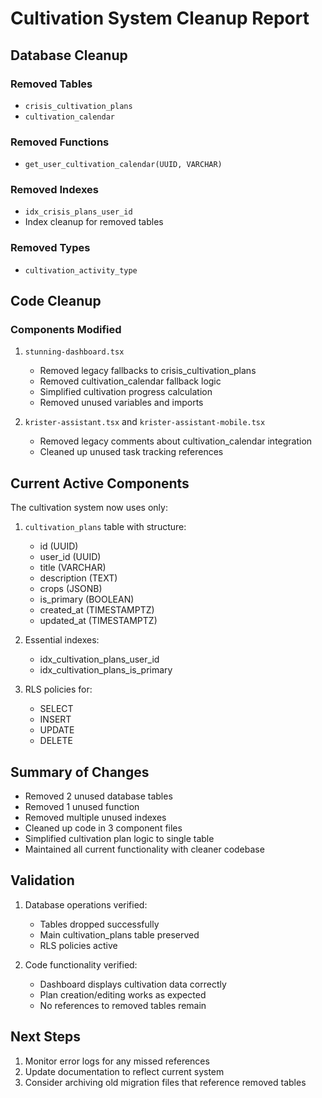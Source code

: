 # Cultivation System Cleanup Report

## Database Cleanup

### Removed Tables
- `crisis_cultivation_plans`
- `cultivation_calendar`

### Removed Functions
- `get_user_cultivation_calendar(UUID, VARCHAR)`

### Removed Indexes
- `idx_crisis_plans_user_id`
- Index cleanup for removed tables

### Removed Types
- `cultivation_activity_type`

## Code Cleanup

### Components Modified

1. `stunning-dashboard.tsx`
   - Removed legacy fallbacks to crisis_cultivation_plans
   - Removed cultivation_calendar fallback logic
   - Simplified cultivation progress calculation
   - Removed unused variables and imports

2. `krister-assistant.tsx` and `krister-assistant-mobile.tsx`
   - Removed legacy comments about cultivation_calendar integration
   - Cleaned up unused task tracking references

## Current Active Components

The cultivation system now uses only:
1. `cultivation_plans` table with structure:
   - id (UUID)
   - user_id (UUID)
   - title (VARCHAR)
   - description (TEXT)
   - crops (JSONB)
   - is_primary (BOOLEAN)
   - created_at (TIMESTAMPTZ)
   - updated_at (TIMESTAMPTZ)

2. Essential indexes:
   - idx_cultivation_plans_user_id
   - idx_cultivation_plans_is_primary

3. RLS policies for:
   - SELECT
   - INSERT
   - UPDATE
   - DELETE

## Summary of Changes
- Removed 2 unused database tables
- Removed 1 unused function
- Removed multiple unused indexes
- Cleaned up code in 3 component files
- Simplified cultivation plan logic to single table
- Maintained all current functionality with cleaner codebase

## Validation
1. Database operations verified:
   - Tables dropped successfully
   - Main cultivation_plans table preserved
   - RLS policies active

2. Code functionality verified:
   - Dashboard displays cultivation data correctly
   - Plan creation/editing works as expected
   - No references to removed tables remain

## Next Steps
1. Monitor error logs for any missed references
2. Update documentation to reflect current system
3. Consider archiving old migration files that reference removed tables